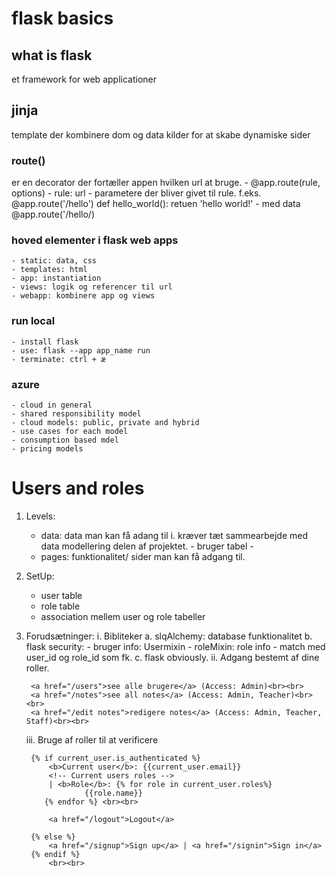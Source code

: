 # flask basics 
## what is flask
et framework for web applicationer
## jinja
template der kombinere dom og data kilder for at skabe dynamiske sider
### route()
er en decorator der fortæller appen hvilken url at bruge. 
    - @app.route(rule, options)
    - rule: url
    - parametere der bliver givet til rule.
    f.eks. @app.route('/hello')
        def hello_world():
            retuen 'hello world!'
    - med data 
        @app.route('/hello/)
### hoved elementer i flask web apps
    - static: data, css 
    - templates: html
    - app: instantiation
    - views: logik og referencer til url
    - webapp: kombinere app og views 
### run local
    - install flask 
    - use: flask --app app_name run
    - terminate: ctrl + æ
### azure
    - cloud in general
    - shared responsibility model
    - cloud models: public, private and hybrid
    - use cases for each model
    - consumption based mdel 
    - pricing models
# Users and roles 
1. Levels: 
	- data: data man kan få adang til 
		i. kræver tæt sammearbejde med data modellering delen af projektet. 
			- bruger tabel
			- 
	- pages: funktionalitet/ sider man kan få adgang til. 
2. SetUp: 
	- user table
	- role table 
	- association mellem user og role tabeller
3. Forudsætninger: 
	i. Bibliteker
		a. slqAlchemy: database funktionalitet
		b. flask security: 
			- bruger info: Usermixin 
			- roleMixin: role info
			- match med user_id og role_id som fk. 
		c. flask obviously. 
	ii. Adgang bestemt af dine roller. 
		
		
		<a href="/users">see alle brugere</a> (Access: Admin)<br><br>
		<a href="/notes">see all notes</a> (Access: Admin, Teacher)<br><br>
		<a href="/edit notes">redigere notes</a> (Access: Admin, Teacher, Staff)<br><br>
	iii. Bruge af roller til at verificere
		
		{% if current_user.is_authenticated %}
			<b>Current user</b>: {{current_user.email}}
			<!-- Current users roles --> 
			| <b>Role</b>: {% for role in current_user.roles%}
                    {{role.name}}
           {% endfor %} <br><br>
	
			<a href="/logout">Logout</a>
		
		{% else %}
			<a href="/signup">Sign up</a> | <a href="/signin">Sign in</a>
		{% endif %}
			<br><br>




